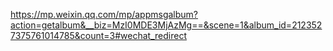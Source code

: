 https://mp.weixin.qq.com/mp/appmsgalbum?action=getalbum&__biz=MzI0MDE3MjAzMg==&scene=1&album_id=2123527375761014785&count=3#wechat_redirect
